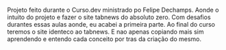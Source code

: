Projeto feito durante o Curso.dev ministrado po Felipe Dechamps. Aonde o intuito do projeto e fazer o site tabnews do absoluto zero. Com desafios durantes essas aulas aonde, eu acabei a primeira parte. Ao final do curso teremos o site identeco ao tabnews. E nao apenas copiando mais sim aprendendo e entendo cada conceito por tras da criação do mesmo.
